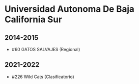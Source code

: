 # Universidad Autonoma De Baja California Sur

## 2014-2015

- #60 GATOS SALVAJES (Regional)

## 2021-2022

- #226 Wild Cats (Clasificatorio)


